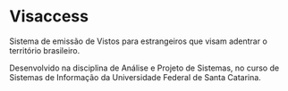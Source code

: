 # Visaccess
Sistema de emissão de Vistos para estrangeiros que visam adentrar o território brasileiro.

Desenvolvido na disciplina de Análise e Projeto de Sistemas, no curso de Sistemas de Informação da Universidade Federal de Santa Catarina.
